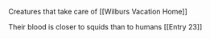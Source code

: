 Creatures that take care of [[Wilburs Vacation Home]]

Their blood is closer to squids than to humans [[Entry 23]]